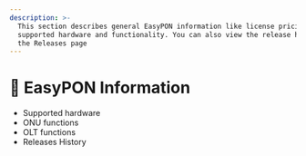 ```yaml
---
description: >-
  This section describes general EasyPON information like license pricing,
  supported hardware and functionality. You can also view the release history on
  the Releases page
---
```


# 📔 EasyPON Information

* Supported hardware
* ONU functions
* OLT functions
* Releases History
